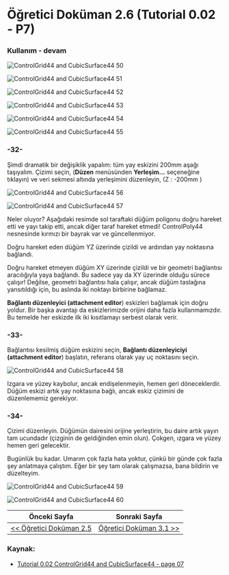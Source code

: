 # Öğretici Doküman 2.6 (Tutorial 0.02 - P7)

### Kullanım - devam

![ControlGrid44 and CubicSurface44 50](https://raw.githubusercontent.com/edwardvmills/NURBSlib_EVM/master/Tutorial%20Models/ControlGridd44%20and%20CubicSurface44/ControlGrid44%20and%20CubicSurface44%2050.png)

![ControlGrid44 and CubicSurface44 51](https://raw.githubusercontent.com/edwardvmills/NURBSlib_EVM/master/Tutorial%20Models/ControlGridd44%20and%20CubicSurface44/ControlGrid44%20and%20CubicSurface44%2051.png)

![ControlGrid44 and CubicSurface44 52](https://raw.githubusercontent.com/edwardvmills/NURBSlib_EVM/master/Tutorial%20Models/ControlGridd44%20and%20CubicSurface44/ControlGrid44%20and%20CubicSurface44%2052.png)

![ControlGrid44 and CubicSurface44 53](https://raw.githubusercontent.com/edwardvmills/NURBSlib_EVM/master/Tutorial%20Models/ControlGridd44%20and%20CubicSurface44/ControlGrid44%20and%20CubicSurface44%2053.png)

![ControlGrid44 and CubicSurface44 54](https://raw.githubusercontent.com/edwardvmills/NURBSlib_EVM/master/Tutorial%20Models/ControlGridd44%20and%20CubicSurface44/ControlGrid44%20and%20CubicSurface44%2054.png)

![ControlGrid44 and CubicSurface44 55](https://raw.githubusercontent.com/edwardvmills/NURBSlib_EVM/master/Tutorial%20Models/ControlGridd44%20and%20CubicSurface44/ControlGrid44%20and%20CubicSurface44%2055.png)

### -32-

Şimdi dramatik bir değişiklik yapalım: tüm yay eskizini 200mm aşağı taşıyalım. Çizimi seçin, (**Düzen** menüsünden **Yerleşim...** seçeneğine tıklayın) ve veri sekmesi altında yerleşimini düzenleyin, (Z : -200mm )

![ControlGrid44 and CubicSurface44 56](https://raw.githubusercontent.com/edwardvmills/NURBSlib_EVM/master/Tutorial%20Models/ControlGridd44%20and%20CubicSurface44/ControlGrid44%20and%20CubicSurface44%2056.png)

![ControlGrid44 and CubicSurface44 57](https://raw.githubusercontent.com/edwardvmills/NURBSlib_EVM/master/Tutorial%20Models/ControlGridd44%20and%20CubicSurface44/ControlGrid44%20and%20CubicSurface44%2057.png)

Neler oluyor? Aşağıdaki resimde sol taraftaki düğüm poligonu doğru hareket etti ve yayı takip etti, ancak diğer taraf hareket etmedi! ControlPoly44 nesnesinde kırmızı bir bayrak var ve güncellenmiyor.

Doğru hareket eden düğüm YZ üzerinde çizildi ve ardından yay noktasına bağlandı.

Doğru hareket etmeyen düğüm XY üzerinde çizildi ve bir geometri bağlantısı aracılığıyla yaya bağlandı. Bu sadece yay da XY üzerinde olduğu sürece çalışır! Değilse, geometri bağlantısı hala çalışır, ancak düğüm taslağına yansıtıldığı için, bu aslında iki noktayı birbirine bağlamaz.

**Bağlantı düzenleyici (attachment editor**)  eskizleri bağlamak için doğru yoldur. Bir başka avantajı da eskizlerimizde orijini daha fazla kullanmamızdır. Bu temelde her eskizde ilk iki kısıtlamayı serbest olarak verir.

### -33-

Bağlantısı kesilmiş düğüm eskizini seçin, **Bağlantı düzenleyiciyi (attachment editor**) başlatın, referans olarak yay uç noktasını seçin.

![ControlGrid44 and CubicSurface44 58](https://raw.githubusercontent.com/edwardvmills/NURBSlib_EVM/master/Tutorial%20Models/ControlGridd44%20and%20CubicSurface44/ControlGrid44%20and%20CubicSurface44%2058.png)

Izgara ve yüzey kaybolur, ancak endişelenmeyin, hemen geri döneceklerdir. Düğüm eskizi artık yay noktasına bağlı, ancak eskiz çizimini de düzenlememiz gerekiyor.    

### -34-

Çizimi düzenleyin. Düğümün dairesini orijine yerleştirin, bu daire artık yayın tam ucundadır (çizginin de geldiğinden emin olun). Çokgen, ızgara ve yüzey hemen geri gelecektir.

Bugünlük bu kadar. Umarım çok fazla hata yoktur, çünkü bir günde çok fazla şey  anlatmaya çalıştım. Eğer bir şey tam olarak çalışmazsa, bana bildirin ve düzelteyim.

![ControlGrid44 and CubicSurface44 59](https://raw.githubusercontent.com/edwardvmills/NURBSlib_EVM/master/Tutorial%20Models/ControlGridd44%20and%20CubicSurface44/ControlGrid44%20and%20CubicSurface44%2059.png)

![ControlGrid44 and CubicSurface44 60](https://raw.githubusercontent.com/edwardvmills/NURBSlib_EVM/master/Tutorial%20Models/ControlGridd44%20and%20CubicSurface44/ControlGrid44%20and%20CubicSurface44%2060.png)

| Önceki Sayfa                                                         | Sonraki Sayfa                |
| -------------------------------------------------------------------- | ---------------------------- |
| [<< Öğretici Doküman 2.5 ](egitim_2-5.md) | [Öğretici Doküman 3.1 >>](egitim_3-1.md) |

### Kaynak:

* [Tutorial 0.02 ControlGrid44 and CubicSurface44 - page 07](https://github.com/edwardvmills/NURBSlib_EVM/blob/gh-pages/Tutorial%200.02%20ControlGrid44%20and%20CubicSurface44%20-%20page%2007.md)
